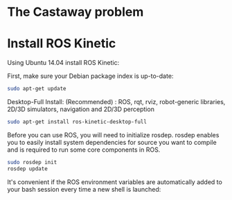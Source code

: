 # The Castaway problem

# Install ROS Kinetic

Using Ubuntu 14.04 install ROS Kinetic:

First, make sure your Debian package index is up-to-date:

```bash
sudo apt-get update
```

Desktop-Full Install: (Recommended) : ROS, rqt, rviz, robot-generic libraries, 2D/3D simulators, navigation and 2D/3D perception

```bash
sudo apt-get install ros-kinetic-desktop-full
```

Before you can use ROS, you will need to initialize rosdep. rosdep enables you to easily install system dependencies for source you want to compile and is required to run some core components in ROS.
```bash
sudo rosdep init
rosdep update
```
It's convenient if the ROS environment variables are automatically added to your bash session every time a new shell is launched:
